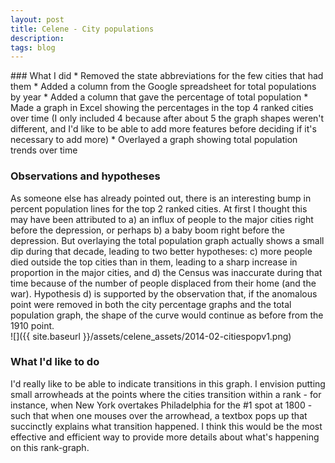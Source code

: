 ```yaml
---
layout: post
title: Celene - City populations
description:
tags: blog
---
```

<section>
	<section>
### What I did
* Removed the state abbreviations for the few cities that had them
* Added a column from the Google spreadsheet for total populations by year
* Added a column that gave the percentage of total population
* Made a graph in Excel showing the percentages in the top 4 ranked cities over time (I only included 4 because after about 5 the graph shapes weren't different, and I'd like to be able to add more features before deciding if it's necessary to add more)
* Overlayed a graph showing total population trends over time

### Observations and hypotheses
As someone else has already pointed out, there is an interesting bump in percent population lines for the top 2 ranked cities. At first I thought this may have been attributed to a) an influx of people to the major cities right before the depression, or perhaps b) a baby boom right before the depression. But overlaying the total population graph actually shows a small dip during that decade, leading to two better hypotheses: c) more people died outside the top cities than in them, leading to a sharp increase in proportion in the major cities, and d) the Census was inaccurate during that time because of the number of people displaced from their home (and the war). Hypothesis d) is supported by the observation that, if the anomalous point were removed in both the city percentage graphs and the total population graph, the shape of the curve would continue as before from the 1910 point.<BR>
![]({{ site.baseurl }}/assets/celene_assets/2014-02-citiespopv1.png)<br>

### What I'd like to do
I'd really like to be able to indicate transitions in this graph. I envision putting small arrowheads at the points where the cities transition within a rank - for instance, when New York overtakes Philadelphia for the #1 spot at 1800 - such that when one mouses over the arrowhead, a textbox pops up that succinctly explains what transition happened. I think this would be the most effective and efficient way to provide more details about what's happening on this rank-graph.


</section>
</section>
